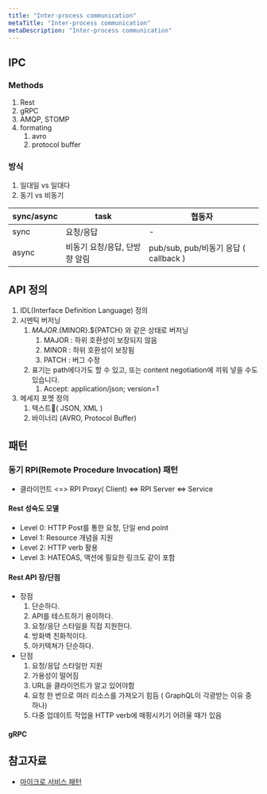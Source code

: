 ```yaml
---
title: "Inter-process communication"
metaTitle: "Inter-process communication"
metaDescription: "Inter-process communication"
---
```


## IPC

### Methods

1. Rest
2. gRPC
3. AMQP, STOMP
4. formating
   1. avro
   2. protocol buffer

### 방식

1. 일대일 vs 일대다
2. 동기 vs 비동기

| sync/async | task | 협동자 |
|------------|------|----|
| sync | 요청/응답     | - |
| async | 비동기 요청/응답, 단방향 알림 | pub/sub, pub/비동기 응답 ( callback )|

## API 정의

1. IDL(Interface Definition Language) 정의
2. 시멘틱 버저닝
   1. ${MAJOR}.${MINOR}.${PATCH} 와 같은 상태로 버저닝
      1. MAJOR : 하위 호환성이 보장되지 않음
      2. MINOR : 하위 호환성이 보장됨
      3. PATCH : 버그 수정
   2. 표기는 path에다가도 할 수 있고, 또는 content negotiation에 끼워 넣을 수도 있습니다.
      1. Accept: application/json; version=1
3. 메세지 포멧 정의
   1. 텍스트( JSON, XML )
   2. 바이너리 (AVRO, Protocol Buffer)

## 패턴

### 동기 RPI(Remote Procedure Invocation) 패턴

- 클라이언트 <=> RPI Proxy( Client) <=> RPI Server <=> Service

#### Rest 성숙도 모델

- Level 0: HTTP Post를 통한 요청, 단일 end point
- Level 1: Resource 개념을 지원
- Level 2: HTTP verb 활용
- Level 3: HATEOAS, 액션에 필요한 링크도 같이 포함

#### Rest API 장/단점

- 장점
   1. 단순하다.
   2. API를 테스트하기 용이하다.
   3. 요청/응단 스타일을 직접 지원한다.
   4. 방화벽 친화적이다.
   5. 아키텍쳐가 단순하다.
- 단점
   1. 요청/응답 스타일만 지원
   2. 가용성이 떨어짐
   3. URL을 클라이언트가 알고 있어야함
   4. 요청 한 번으로 여러 리소스를 가져오기 힘듬 ( GraphQL이 각광받는 이유 중 하나)
   5. 다중 업데이트 작업을 HTTP verb에 매핑시키기 어려울 때가 있음

#### gRPC

## 참고자료

- [마이크로 서비스 패턴](https://ridibooks.com/books/754028054?_s=instant&_q=%EB%A7%88%EC%9D%B4%ED%81%AC%EB%A1%9C+%EC%84%9C%EB%B9%84%EC%8A%A4+%ED%8C%A8%ED%84%B4)